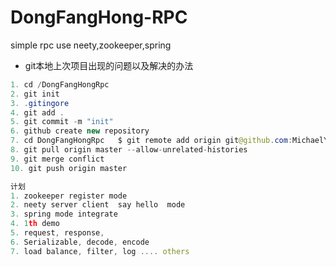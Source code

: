 # DongFangHong-RPC
simple rpc use neety,zookeeper,spring

- git本地上次项目出现的问题以及解决的办法

```java
1. cd /DongFangHongRpc 
2. git init
3. .gitingore
4. git add .
5. git commit -m "init"
6. github create new repository
7. cd DongFangHongRpc   $ git remote add origin git@github.com:MichaelYgZhang/DongFangHongRpc.git
8. git pull origin master --allow-unrelated-histories
9. git merge conflict
10. git push origin master
```

```js
计划
1. zookeeper register mode
2. neety server client  say hello  mode
3. spring mode integrate
4. 1th demo
5. request, response, 
6. Serializable, decode, encode
7. load balance, filter, log .... others
```

